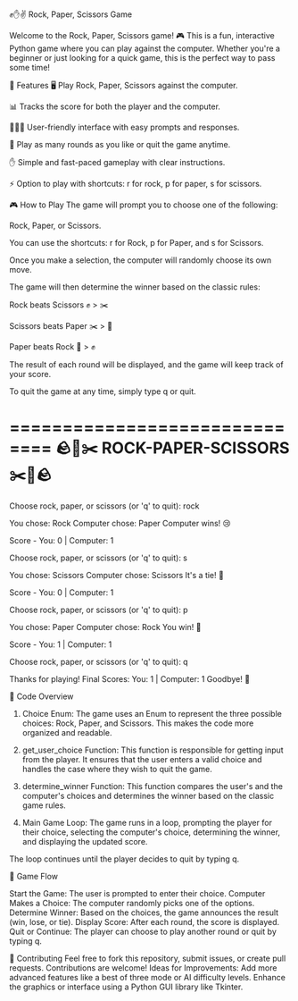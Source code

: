 ✊✋✌️ Rock, Paper, Scissors Game

Welcome to the Rock, Paper, Scissors game! 🎮 This is a fun, interactive Python game 
where you can play against the computer. Whether you're a beginner or just looking for
 a quick game, this is the perfect way to pass some time!

 🌟 Features
🖥️ Play Rock, Paper, Scissors against the computer.

📊 Tracks the score for both the player and the computer.

🧑‍🤝‍🧑 User-friendly interface with easy prompts and responses.

🔄 Play as many rounds as you like or quit the game anytime.

✋ Simple and fast-paced gameplay with clear instructions.

⚡ Option to play with shortcuts: r for rock, p for paper, s for scissors.


🎮 How to Play
The game will prompt you to choose one of the following:

Rock, Paper, or Scissors.

You can use the shortcuts: r for Rock, p for Paper, and s for Scissors.

Once you make a selection, the computer will randomly choose its own move.

The game will then determine the winner based on the classic rules:

Rock beats Scissors ✊ > ✂️

Scissors beats Paper ✂️ > 📄

Paper beats Rock 📄 > ✊

The result of each round will be displayed, and the game will keep track of your score.

To quit the game at any time, simply type q or quit.

==============================
 🪨📄✂️ ROCK-PAPER-SCISSORS ✂️📄🪨 
==============================
Choose rock, paper, or scissors (or 'q' to quit): rock

You chose: Rock
Computer chose: Paper
Computer wins! 😢

Score - You: 0 | Computer: 1

Choose rock, paper, or scissors (or 'q' to quit): s

You chose: Scissors
Computer chose: Scissors
It's a tie! 🤝

Score - You: 0 | Computer: 1

Choose rock, paper, or scissors (or 'q' to quit): p

You chose: Paper
Computer chose: Rock
You win! 🎉

Score - You: 1 | Computer: 1

Choose rock, paper, or scissors (or 'q' to quit): q

Thanks for playing! Final Scores:
You: 1 | Computer: 1
Goodbye! 👋

📜 Code Overview
1. Choice Enum:
The game uses an Enum to represent the three possible choices: Rock, Paper, and Scissors. This makes the code more organized and readable.

2. get_user_choice Function:
This function is responsible for getting input from the player. It ensures that the user enters a valid choice and handles the case where they wish to quit the game.

3. determine_winner Function:
This function compares the user's and the computer's choices and determines the winner based on the classic game rules.

4. Main Game Loop:
The game runs in a loop, prompting the player for their choice, selecting the computer's choice, determining the winner, and displaying the updated score.

The loop continues until the player decides to quit by typing q.

🔄 Game Flow

Start the Game: The user is prompted to enter their choice.
Computer Makes a Choice: The computer randomly picks one of the options.
Determine Winner: Based on the choices, the game announces the result (win, lose, or tie).
Display Score: After each round, the score is displayed.
Quit or Continue: The player can choose to play another round or quit by typing q.

🤝 Contributing
Feel free to fork this repository, submit issues, or create pull requests. Contributions are welcome!
Ideas for Improvements:
Add more advanced features like a best of three mode or AI difficulty levels.
Enhance the graphics or interface using a Python GUI library like Tkinter.